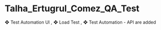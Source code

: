 # Talha_Ertugrul_Comez_QA_Test
 ❖ Test Automation UI , ❖ Load Test , ❖ Test Automation - API are added
